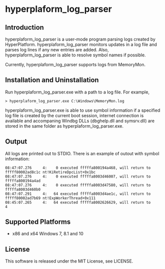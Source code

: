 hyperplaform_log_parser
========================

Introduction
-------------
hyperplaform_log_parser is a user-mode program parsing logs created by
HyperPlatform. hyperplaform_log_parser monitors updates in a log file and parses
log lines if any new entries are added. Also, hyperplaform_log_parser is able to
resolve symbol names if possible.

Currently, hyperplaform_log_parser supports logs from MemoryMon.


Installation and Uninstallation
--------------------------------
Run hyperplaform_log_parser.exe with a path to a log file. For example,

    > hyperplaform_log_parser.exe C:\Windows\MemoryMon.log

hyperplaform_log_parser.exe is able to use symbol information if a specified log
file is created by the current boot session, internet connection is available
and accompaning Windbg DLLs (dbghelp.dll and symsrv.dll) are stored in the same
folder as hyperplaform_log_parser.exe.


Output
-------
All logs are printed out to STDIO. There is an example of outout with symbol
information:
    
    08:47:07.276     4:    0 executed fffffa800194a468, will return to fffff80002ad8c1c nt!KiRetireDpcList+0x1bc
    08:47:07.276     4:    0 executed fffffa8003d46007, will return to fffffa800194a4ad
    08:47:07.276     4:    0 executed fffffa8003d47580, will return to fffffa8003d460b0
    08:47:07.291     4:   64 executed fffffa8003d4ae1c, will return to fffff80002ad7b69 nt!ExpWorkerThread+0x111
    08:45:07.265     4:   64 executed fffffa8002626629, will return to                4


Supported Platforms
----------------------
- x86 and x64 Windows 7, 8.1 and 10


License
--------
This software is released under the MIT License, see LICENSE.
